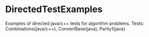 # DirectedTestExamples
Examples of directed java/c++ tests for algorithm problems. Tests: Combinations(java/c++), ConvertBase(java), Parity1(java)
